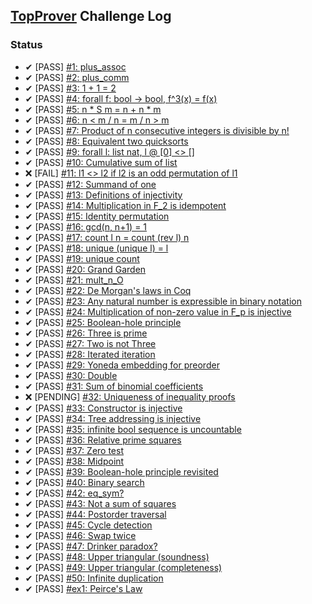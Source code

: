 ## [TopProver](http://top-prover.top/) Challenge Log

### Status

- ✔ [PASS] [#1: plus_assoc](tasks/001/Solution.v)
- ✔ [PASS] [#2: plus_comm](tasks/002/Solution.v)
- ✔ [PASS] [#3: 1 + 1 = 2](tasks/003/Solution.v)
- ✔ [PASS] [#4: forall f: bool -> bool, f^3(x) = f(x)](tasks/004/Solution.v)
- ✔ [PASS] [#5: n * S m = n + n * m](tasks/005/Solution.v)
- ✔ [PASS] [#6: n < m \/ n = m \/ n > m](tasks/006/Solution.v)
- ✔ [PASS] [#7: Product of n consecutive integers is divisible by n!](tasks/007/Solution.v)
- ✔ [PASS] [#8: Equivalent two quicksorts](tasks/008/Solution.v)
- ✔ [PASS] [#9: forall l: list nat, l @ [0] <> []](tasks/009/Solution.v)
- ✔ [PASS] [#10: Cumulative sum of list](tasks/010/Solution.v)
- ❌ [FAIL] [#11: l1 <> l2 if l2 is an odd permutation of l1](tasks/011/Solution.v)
- ✔ [PASS] [#12: Summand of one](tasks/012/Solution.v)
- ✔ [PASS] [#13: Definitions of injectivity](tasks/013/Solution.v)
- ✔ [PASS] [#14: Multiplication in F_2 is idempotent](tasks/014/Solution.v)
- ✔ [PASS] [#15: Identity permutation](tasks/015/Solution.v)
- ✔ [PASS] [#16: gcd(n, n+1) = 1](tasks/016/Solution.v)
- ✔ [PASS] [#17: count l n = count (rev l) n](tasks/017/Solution.v)
- ✔ [PASS] [#18: unique (unique l) = l](tasks/018/Solution.v)
- ✔ [PASS] [#19: unique count](tasks/019/Solution.v)
- ✔ [PASS] [#20: Grand Garden](tasks/020/Solution.v)
- ✔ [PASS] [#21: mult_n_O](tasks/021/Solution.v)
- ✔ [PASS] [#22: De Morgan&#39;s laws in Coq](tasks/022/Solution.v)
- ✔ [PASS] [#23: Any natural number is expressible in binary notation](tasks/023/Solution.v)
- ✔ [PASS] [#24: Multiplication of non-zero value in F_p is injective](tasks/024/Solution.v)
- ✔ [PASS] [#25: Boolean-hole principle](tasks/025/Solution.v)
- ✔ [PASS] [#26: Three is prime](tasks/026/Solution.v)
- ✔ [PASS] [#27: Two is not Three](tasks/027/Solution.v)
- ✔ [PASS] [#28: Iterated iteration](tasks/028/Solution.v)
- ✔ [PASS] [#29: Yoneda embedding for preorder](tasks/029/Solution.v)
- ✔ [PASS] [#30: Double](tasks/030/Solution.v)
- ✔ [PASS] [#31: Sum of binomial coefficients](tasks/031/Solution.v)
- ❌ [PENDING] [#32: Uniqueness of inequality proofs](tasks/032/Solution.v)
- ✔ [PASS] [#33: Constructor is injective](tasks/033/Solution.v)
- ✔ [PASS] [#34: Tree addressing is injective](tasks/034/Solution.v)
- ✔ [PASS] [#35: infinite bool sequence is uncountable](tasks/035/Solution.v)
- ✔ [PASS] [#36: Relative prime squares](tasks/036/Solution.v)
- ✔ [PASS] [#37: Zero test](tasks/037/Solution.v)
- ✔ [PASS] [#38: Midpoint](tasks/038/Solution.v)
- ✔ [PASS] [#39: Boolean-hole principle revisited](tasks/039/Solution.v)
- ✔ [PASS] [#40: Binary search](tasks/040/Solution.v)
- ✔ [PASS] [#42: eq_sym?](tasks/042/Solution.v)
- ✔ [PASS] [#43: Not a sum of squares](tasks/043/Solution.v)
- ✔ [PASS] [#44: Postorder traversal](tasks/044/Solution.v)
- ✔ [PASS] [#45: Cycle detection](tasks/045/Solution.v)
- ✔ [PASS] [#46: Swap twice](tasks/046/Solution.v)
- ✔ [PASS] [#47: Drinker paradox?](tasks/047/Solution.v)
- ✔ [PASS] [#48: Upper triangular (soundness)](tasks/048/Solution.v)
- ✔ [PASS] [#49: Upper triangular (completeness)](tasks/049/Solution.v)
- ✔ [PASS] [#50: Infinite duplication](tasks/050/Solution.v)
- ✔ [PASS] [#ex1: Peirce's Law](tasks/ex001/Solution.v)
